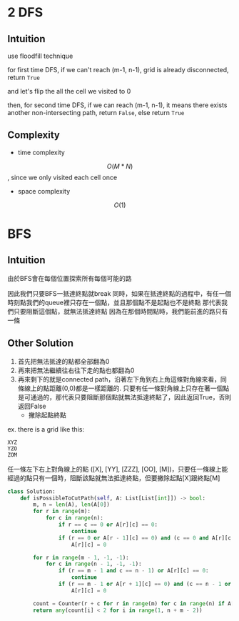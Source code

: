 # 2 DFS

## Intuition

use floodfill technique

for first time DFS, if we can't reach (m-1, n-1), grid is already disconnected, return `True`

and let's flip the all the cell we visited to 0

then, for second time DFS, if we can reach (m-1, n-1), it means there exists another non-intersecting path, return `False`, else return `True`

## Complexity

- time complexity

$$O(M*N)$$
, since we only visited each cell once

- space complexity

$$O(1)$$

# BFS

## Intuition

由於BFS會在每個位置探索所有每個可能的路

因此我們只要BFS一抵達終點就break
同時，如果在抵達終點的過程中，有任一個時刻點我們的queue裡只存在一個點，並且那個點不是起點也不是終點
那代表我們只要阻斷這個點，就無法抵達終點
因為在那個時間點時，我們能前進的路只有一條

## Other Solution

1. 首先把無法抵達的點都全部翻為0
2. 再來把無法繼續往右往下走的點也都翻為0
3. 再來剩下的就是connected path，沿著左下角到右上角這條對角線來看，同條線上的點距離(0,0)都是一樣距離的. 只要有任一條對角線上只存在著一個點是可通過的，那代表只要阻斷那個點就無法抵達終點了，因此返回True，否則返回False
   - 撇除起點終點

ex. there is a grid like this:

```
XYZ
YZO
ZOM
```
任一條左下右上對角線上的點 ([X], [YY], [ZZZ], [OO], [M])，只要任一條線上能經過的點只有一個時，阻斷該點就無法抵達終點，但要撇除起點[X]跟終點[M]

```py
class Solution:
    def isPossibleToCutPath(self, A: List[List[int]]) -> bool:
        m, n = len(A), len(A[0])
        for r in range(m):
            for c in range(n):
                if r == c == 0 or A[r][c] == 0:
                    continue
                if (r == 0 or A[r - 1][c] == 0) and (c == 0 and A[r][c - 1] == 0):
                    A[r][c] = 0

        for r in range(m - 1, -1, -1):
            for c in range(n - 1, -1, -1):
                if (r == m - 1 and c == n - 1) or A[r][c] == 0:
                    continue
                if (r == m - 1 or A[r + 1][c] == 0) and (c == n - 1 or A[r][c + 1] == 0):
                    A[r][c] = 0

        count = Counter(r + c for r in range(m) for c in range(n) if A[r][c])
        return any(count[i] < 2 for i in range(1, n + m - 2))
```